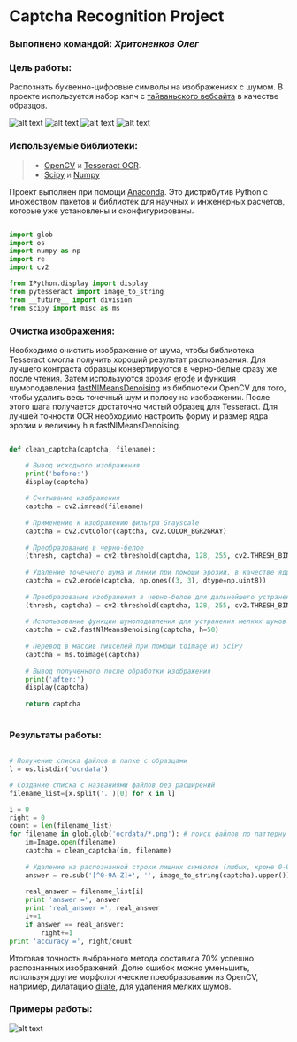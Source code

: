 # Captcha Recognition Project

### Выполнено командой: *Хритоненков Олег*

### Цель работы:

Распознать буквенно-цифровые символы на изображениях с шумом. В проекте используется набор капч с [тайваньского вебсайта](http://bsr.twse.com.tw/bshtm/) в качестве образцов.   

![alt text](https://sun9-2.userapi.com/c840734/v840734541/69e0/H3-xuUnAxw8.jpg)
![alt text](https://sun9-2.userapi.com/c840734/v840734541/69d9/vFmUrkpVLR8.jpg)
![alt text](https://sun9-2.userapi.com/c840734/v840734541/69d2/vYBRk3f2QnE.jpg)
![alt text](https://sun9-2.userapi.com/c840734/v840734541/69cb/16PpmtZodx0.jpg)

### Используемые библиотеки: 

>- [OpenCV](http://opencv.org/) и [Tesseract OCR](https://github.com/tesseract-ocr/tesseract).
>- [Scipy](https://www.scipy.org/) и [Numpy](http://www.numpy.org/)

Проект выполнен при помощи [Anaconda](https://www.continuum.io/downloads). Это дистрибутив Python с множеством пакетов и библиотек для научных и инженерных расчетов, которые уже установлены и сконфигурированы.

```python 

import glob
import os
import numpy as np
import re
import cv2

from IPython.display import display
from pytesseract import image_to_string
from __future__ import division
from scipy import misc as ms

```

### Очистка изображения:

Необходимо очистить изображение от шума, чтобы библиотека Tesseract смогла получить хороший результат распознавания. Для лучшего контраста образцы конвертируются в черно-белые сразу же после чтения. Затем используются эрозия [erode](http://docs.opencv.org/3.0-beta/doc/py_tutorials/py_imgproc/py_morphological_ops/py_morphological_ops.html) и функция шумоподавления [fastNlMeansDenoising](http://docs.opencv.org/2.4/modules/photo/doc/denoising.html) из библиотеки OpenCV для того, чтобы удалить весь точечный шум и полосу на изображении. После этого шага получается достаточно чистый образец для Tesseract. Для лучшей точности OCR необходимо настроить форму и размер ядра эрозии и величину h в fastNlMeansDenoising.

```python 

def clean_captcha(captcha, filename):

    # Вывод исходного изображения
    print('before:')
    display(captcha)
    
    # Считывание изображения
    captcha = cv2.imread(filename)
    
    # Применение к изображению фильтра Grayscale
    captcha = cv2.cvtColor(captcha, cv2.COLOR_BGR2GRAY)
    
    # Преобразование в черно-белое
    (thresh, captcha) = cv2.threshold(captcha, 128, 255, cv2.THRESH_BINARY | cv2.THRESH_OTSU)
    
    # Удаление точечного шума и линии при помощи эрозии, в качестве ядра - массив единиц 3x3 из Numpy
    captcha = cv2.erode(captcha, np.ones((3, 3), dtype=np.uint8))
    
    # Преобразование изображения в черно-белое для дальнейшего устранения шума
    (thresh, captcha) = cv2.threshold(captcha, 128, 255, cv2.THRESH_BINARY | cv2.THRESH_OTSU)
    
    # Использование функции шумоподавления для устранения мелких шумов 
    captcha = cv2.fastNlMeansDenoising(captcha, h=50)
    
    # Перевод в массив пикселей при помощи toimage из SciPy
    captcha = ms.toimage(captcha)
    
    # Вывод полученного после обработки изображения
    print('after:')
    display(captcha)
    
    return captcha
    
```

### Результаты работы:

```python

# Получение списка файлов в папке с образцами
l = os.listdir('ocrdata')

# Создание списка с названиями файлов без расширений
filename_list=[x.split('.')[0] for x in l]

i = 0
right = 0
count = len(filename_list)
for filename in glob.glob('ocrdata/*.png'): # поиск файлов по паттерну *.png
    im=Image.open(filename)
    captcha = clean_captcha(im, filename) 
    
    # Удаление из распознанной строки лишних символов (любых, кроме 0-9, A-Z)
    answer = re.sub('[^0-9A-Z]+', '', image_to_string(captcha).upper()).encode("utf-8")
    
    real_answer = filename_list[i]
    print 'answer =', answer
    print 'real_answer =', real_answer
    i+=1
    if answer == real_answer:
        right+=1
print 'accuracy =', right/count

```

Итоговая точность выбранного метода составила 70% успешно распознанных изображений. Долю ошибок можно уменьшить, используя другие морфологические преобразования из OpenCV, например, дилатацию [dilate](http://docs.opencv.org/3.0-beta/doc/py_tutorials/py_imgproc/py_morphological_ops/py_morphological_ops.html), для удаления мелких шумов.

### Примеры работы:

![alt text](https://sun9-10.userapi.com/c840722/v840722504/723d/0tz7wAhj4I4.jpg)
